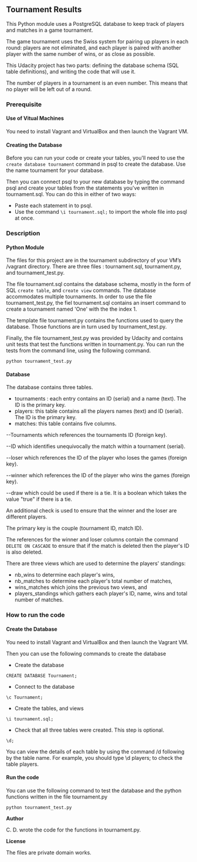 ## Tournament Results

This Python module uses a PostgreSQL database to keep track of players and matches in a game tournament.

The game tournament uses the Swiss system for pairing up players in each round: players are not eliminated, and each player is paired with another player with the same number of wins, or as close as possible.

This Udacity project has two parts: defining the database schema (SQL table definitions), and writing the code that will use it.

The number of players in a tournament is an even number. This means that no player will be left out of a round.

### Prerequisite 

#### Use of Vitual Machines
You need to install Vagrant and VirtualBox and then launch the Vagrant VM.

#### Creating the Database

Before you can run your code or create your tables, you'll need to use the `create database tournament` command in psql to create the database. Use the name tournament for your database.

Then you can connect psql to your new database by typing the command psql and create your tables from the statements you've written in tournament.sql. You can do this in either of two ways:

- Paste each statement in to psql.
- Use the command `\i tournament.sql;` to import the whole file into psql at once.

### Description

#### Python Module
The files for this project are in the tournament subdirectory of your VM’s /vagrant directory. There are three files : tournament.sql, tournament.py, and tournament_test.py.

The file tournament.sql contains the database schema, mostly in the form of SQL `create table`, and `create view` commands. The database accommodates multiple tournaments. In order to use the file tournament_test.py, the fiel tournament.sql contains an insert command to create a tournament named 'One' with the the index 1.

The template file tournament.py contains the functions used to query the database. Those functions are in turn used by tournament_test.py.

Finally, the file tournament_test.py was provided by Udacity and contains unit tests that test the functions written in tournament.py. You can run the tests from the command line, using the following command.
```
python tournament_test.py
```

#### Database 

The database contains three tables.

- tournaments : each entry contains an ID (serial) and a name (text). The ID is the primary key.
- players: this table contains all the players names (text) and ID (serial). The ID is the primary key. 
- matches: this table contains five columns.

--Tournaments which references the tournaments ID (foreign key).

--ID which identifies unequivocally the match within a tournament (serial).

--loser which references the ID of the player who loses the games (foreign key).

--winner which references the ID of the player who wins the games (foreign key). 

--draw which could be used if there is a tie. It is a boolean which takes the value "true" if there is a tie.

An additional check is used to ensure that the winner and the loser are different players.

The primary key is the couple (tournament ID, match ID).

The references for the winner and loser columns contain the command `DELETE ON CASCADE` to ensure that if the match is deleted then the player's ID is also deleted. 

There are three views which are used to determine the players' standings:
- nb_wins to determine each player's wins,
- nb_matches to determine each player's total number of matches,
- wins_matches which joins the previous two views, and
- players_standings which gathers each player's ID, name, wins and total number of matches.

### How to run the code

#### Create the Database

You need to install Vagrant and VirtualBox and then launch the Vagrant VM.

Then you can use the following commands to create the database

- Create the database
```
CREATE DATABASE Tournament;
```

- Connect to the database
```
\c Tournament;
```

- Create the tables, and views
```
\i tournament.sql;
```

- Check that all three tables were created. This step is optional.
```
\d;
```

You can view the details of each table by using the command /d following by the table name. For example, you should type \d players; to check the table players.

#### Run the code

You can use the following command to test the database and the python functions written in the file tournament.py
```
python tournament_test.py
```

**Author**

C. D. wrote the code for the functions in tournament.py.

**License**

The files are private domain works.

